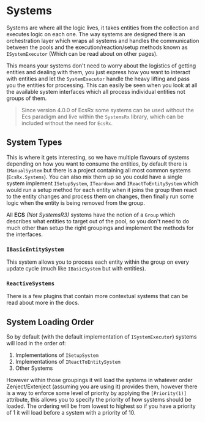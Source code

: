 # Systems

Systems are where all the logic lives, it takes entities from the collection and executes logic on each one. The way systems are designed there is an orchestration layer which wraps all systems and handles the communication between the pools and the execution/reaction/setup methods known as `ISystemExecutor` (Which can be read about on other pages).

This means your systems don't need to worry about the logistics of getting entities and dealing with them, you just express how you want to interact with entities and let the `SystemExecutor` handle the heavy lifting and pass you the entities for processing. This can easily be seen when you look at all the available system interfaces which all process individual entities not groups of them.

> Since version 4.0.0 of EcsRx some systems can be used without the Ecs paradigm and live within the `SystemsRx` library, which can be included without the need for `EcsRx`. 

## System Types

This is where it gets interesting, so we have multiple flavours of systems depending on how you want to consume the entities, by default there is `IManualSystem` but there is a project containing all most common systems (`EcsRx.Systems`). You can also mix them up so you could have a single system implement `ISetupSystem`, `ITeardown` and `IReactToEntitySystem` which would run a setup method for each entity when it joins the group then react to the entity changes and process them on changes, then finally run some logic when the entity is being removed from the group.

All **ECS** *(Not SystemsR3)* systems have the notion of a `Group` which describes what entities to target out of the pool, so you don't need to do much other than setup the right groupings and implement the methods for the interfaces.

### `IBasicEntitySystem`

This system allows you to process each entity within the group on every update cycle (much like `IBasicSystem` but with entities).

### `ReactiveSystems`

There is a few plugins that contain more contextual systems that can be read about more in the docs.

## System Loading Order

So by default (with the default implementation of `ISystemExecutor`) systems will load in the order of:

1. Implementations of `ISetupSystem`
2. Implementations of `IReactToEntitySystem`
3. Other Systems 

However within those groupings it will load the systems in whatever order Zenject/Extenject (assuming you are using it) provides them, however there is a way to enforce some level of priority by applying the `[Priority(1)]` attribute, this allows you to specify the priority of how systems should be loaded. The ordering will be from lowest to highest so if you have a priority of 1 it will load before a system with a priority of 10.
